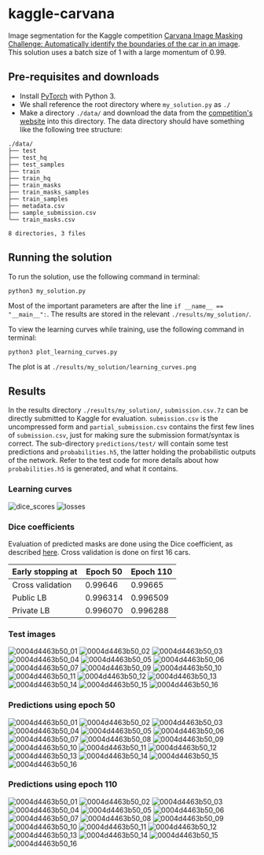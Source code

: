 # kaggle-carvana
Image segmentation for the Kaggle competition [Carvana Image Masking Challenge: Automatically identify the boundaries of the car in an image](https://www.kaggle.com/c/carvana-image-masking-challenge). This solution uses a batch size of 1 with a large momentum of 0.99.

## Pre-requisites and downloads
- Install [PyTorch](http://pytorch.org/) with Python 3.
- We shall reference the root directory where `my_solution.py` as `./`
- Make a directory `./data/` and download the data from the [competition's website](https://www.kaggle.com/c/carvana-image-masking-challenge/data) into this directory. The data directory should have something like the following tree structure:
```
./data/
├── test
├── test_hq
├── test_samples
├── train
├── train_hq
├── train_masks
├── train_masks_samples
├── train_samples
├── metadata.csv
├── sample_submission.csv
└── train_masks.csv

8 directories, 3 files
```

## Running the solution
To run the solution, use the following command in terminal:
```
python3 my_solution.py
```
Most of the important parameters are after the line `if __name__ == "__main__":`. The results are stored in the relevant `./results/my_solution/`.

To view the learning curves while training, use the following command in terminal:
```
python3 plot_learning_curves.py
```
The plot is at `./results/my_solution/learning_curves.png`

## Results
In the results directory `./results/my_solution/`, `submission.csv.7z` can be directly submitted to Kaggle for evaluation. `submission.csv` is the uncompressed form and `partial_submission.csv` contains the first few lines of `submission.csv`, just for making sure the submission format/syntax is correct. The sub-directory `predictions/test/` will contain some test predictions and `probabilities.h5`, the latter holding the probabilistic outputs of the network. Refer to the test code for more details about how `probabilities.h5` is generated, and what it contains.

### Learning curves
![dice_scores](https://user-images.githubusercontent.com/7287899/31405199-ef3d2112-ae30-11e7-9779-ae769ce42e19.png)
![losses](https://user-images.githubusercontent.com/7287899/31405244-0c36992e-ae31-11e7-9408-2ea9c406f26a.png)

### Dice coefficients
Evaluation of predicted masks are done using the Dice coefficient, as described [here](https://www.kaggle.com/c/carvana-image-masking-challenge#evaluation). Cross validation is done on first 16 cars.

| Early stopping at | Epoch 50 | Epoch 110 |
| --- | ---| --- |
| Cross validation | 0.99646 | 0.99665 |
| Public LB | 0.996314 | 0.996509 |
| Private LB | 0.996070 | 0.996288 |

### Test images
![0004d4463b50_01](https://user-images.githubusercontent.com/7287899/31338391-991d28cc-ad31-11e7-87a5-4d090b8a5444.jpg)
![0004d4463b50_02](https://user-images.githubusercontent.com/7287899/31338386-99163530-ad31-11e7-8d7d-5396799e0a16.jpg)
![0004d4463b50_03](https://user-images.githubusercontent.com/7287899/31338388-99174628-ad31-11e7-9e97-9c657d78030d.jpg)
![0004d4463b50_04](https://user-images.githubusercontent.com/7287899/31338387-9916ff38-ad31-11e7-8f79-d9528d749a05.jpg)
![0004d4463b50_05](https://user-images.githubusercontent.com/7287899/31338389-99197998-ad31-11e7-83a5-d2d2cdccbe6a.jpg)
![0004d4463b50_06](https://user-images.githubusercontent.com/7287899/31338390-991d5040-ad31-11e7-953f-ae17a4d26bcd.jpg)
![0004d4463b50_07](https://user-images.githubusercontent.com/7287899/31338396-9973bad4-ad31-11e7-91e9-1cfae7f78933.jpg)
![0004d4463b50_09](https://user-images.githubusercontent.com/7287899/31338395-9952d2f6-ad31-11e7-91af-2294dcde4c7c.jpg)
![0004d4463b50_10](https://user-images.githubusercontent.com/7287899/31338392-99520c9a-ad31-11e7-8111-98bd694a7f27.jpg)
![0004d4463b50_11](https://user-images.githubusercontent.com/7287899/31338393-9952612c-ad31-11e7-9fa8-38716031b820.jpg)
![0004d4463b50_12](https://user-images.githubusercontent.com/7287899/31338402-99bea274-ad31-11e7-9ce0-5a71fb4eb428.jpg)
![0004d4463b50_13](https://user-images.githubusercontent.com/7287899/31338397-99867192-ad31-11e7-8d06-496e91e64f04.jpg)
![0004d4463b50_14](https://user-images.githubusercontent.com/7287899/31338398-99869fdc-ad31-11e7-9885-394ee9890f5c.jpg)
![0004d4463b50_15](https://user-images.githubusercontent.com/7287899/31338399-99879130-ad31-11e7-8254-430ae93848bc.jpg)
![0004d4463b50_16](https://user-images.githubusercontent.com/7287899/31338400-998996b0-ad31-11e7-8463-9c7637c99952.jpg)

### Predictions using epoch 50
![0004d4463b50_01](https://user-images.githubusercontent.com/7287899/31338134-bb0e4728-ad30-11e7-9de7-48f6dcba2e4e.jpg)
![0004d4463b50_02](https://user-images.githubusercontent.com/7287899/31338140-bb220470-ad30-11e7-85c3-ded7a251f4df.jpg)
![0004d4463b50_03](https://user-images.githubusercontent.com/7287899/31338135-bb10958c-ad30-11e7-8ab5-2576f61d2daf.jpg)
![0004d4463b50_04](https://user-images.githubusercontent.com/7287899/31338136-bb1107f6-ad30-11e7-932a-25b91510b123.jpg)
![0004d4463b50_05](https://user-images.githubusercontent.com/7287899/31338138-bb1c9968-ad30-11e7-8d4d-68079a6fbfd5.jpg)
![0004d4463b50_06](https://user-images.githubusercontent.com/7287899/31338137-bb19b734-ad30-11e7-81b6-eaa8e54c0c00.jpg)
![0004d4463b50_07](https://user-images.githubusercontent.com/7287899/31338144-bb451cf8-ad30-11e7-84b8-3675a4a338b0.jpg)
![0004d4463b50_08](https://user-images.githubusercontent.com/7287899/31338145-bb458a30-ad30-11e7-95ce-b2fa9cabd36c.jpg)
![0004d4463b50_09](https://user-images.githubusercontent.com/7287899/31338143-bb44c24e-ad30-11e7-84ec-f64b76118b65.jpg)
![0004d4463b50_10](https://user-images.githubusercontent.com/7287899/31338150-bb62cb68-ad30-11e7-9e6c-312e89b88963.jpg)
![0004d4463b50_11](https://user-images.githubusercontent.com/7287899/31338146-bb4dd14a-ad30-11e7-86ee-2a914aeda070.jpg)
![0004d4463b50_12](https://user-images.githubusercontent.com/7287899/31338147-bb51efb4-ad30-11e7-8d3e-1595b66cd92d.jpg)
![0004d4463b50_13](https://user-images.githubusercontent.com/7287899/31338152-bb7530e6-ad30-11e7-84bd-81573d7f1e29.jpg)
![0004d4463b50_14](https://user-images.githubusercontent.com/7287899/31338158-bbd5e044-ad30-11e7-8779-20c077897b92.jpg)
![0004d4463b50_15](https://user-images.githubusercontent.com/7287899/31338153-bb756b42-ad30-11e7-8636-68f4455b250f.jpg)
![0004d4463b50_16](https://user-images.githubusercontent.com/7287899/31338154-bb7dd304-ad30-11e7-9e09-09fa38152184.jpg)

### Predictions using epoch 110
![0004d4463b50_01](https://user-images.githubusercontent.com/7287899/31338244-0adc78a6-ad31-11e7-97b1-c147aa1b774d.jpg)
![0004d4463b50_02](https://user-images.githubusercontent.com/7287899/31338258-0b91a51e-ad31-11e7-9dd2-c2541bcdc17d.jpg)
![0004d4463b50_03](https://user-images.githubusercontent.com/7287899/31338245-0aeb56a0-ad31-11e7-802d-960a599dc6df.jpg)
![0004d4463b50_04](https://user-images.githubusercontent.com/7287899/31338247-0aee8186-ad31-11e7-9f02-2e58f16cc8e4.jpg)
![0004d4463b50_05](https://user-images.githubusercontent.com/7287899/31338246-0aee7470-ad31-11e7-9f86-b3402a0ef70f.jpg)
![0004d4463b50_06](https://user-images.githubusercontent.com/7287899/31338248-0af6389a-ad31-11e7-8360-aee2b3180731.jpg)
![0004d4463b50_07](https://user-images.githubusercontent.com/7287899/31338249-0b0ba6bc-ad31-11e7-87a3-e1c4e78b2bf1.jpg)
![0004d4463b50_08](https://user-images.githubusercontent.com/7287899/31338253-0b32e240-ad31-11e7-9259-1d7505a0d998.jpg)
![0004d4463b50_09](https://user-images.githubusercontent.com/7287899/31338252-0b2e471c-ad31-11e7-83d4-eaa207b1f1f5.jpg)
![0004d4463b50_10](https://user-images.githubusercontent.com/7287899/31338250-0b27b73a-ad31-11e7-984f-5d4fd2f5e9ef.jpg)
![0004d4463b50_11](https://user-images.githubusercontent.com/7287899/31338251-0b2e5284-ad31-11e7-9721-be40b109ba49.jpg)
![0004d4463b50_12](https://user-images.githubusercontent.com/7287899/31338257-0b83c3b8-ad31-11e7-97e6-e51a57a34636.jpg)
![0004d4463b50_13](https://user-images.githubusercontent.com/7287899/31338254-0b6050ea-ad31-11e7-907c-d1dfb7cd2499.jpg)
![0004d4463b50_14](https://user-images.githubusercontent.com/7287899/31338255-0b6dedb8-ad31-11e7-96ba-764689d4457b.jpg)
![0004d4463b50_15](https://user-images.githubusercontent.com/7287899/31338259-0bf8e2ce-ad31-11e7-93c9-cd30ebf83bc6.jpg)
![0004d4463b50_16](https://user-images.githubusercontent.com/7287899/31338256-0b70ac10-ad31-11e7-8cd9-eb3c14828a34.jpg)
